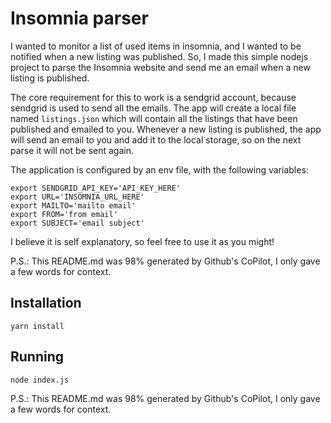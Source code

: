 # Insomnia parser

I wanted to monitor a list of used items in insomnia, and I wanted to be notified when a new listing was published. So, I made this simple nodejs project to parse the Insomnia website and send me an email when a new listing is published.

The core requirement for this to work is a sendgrid account, because sendgrid is used to send all the emails. The app will create a local file named `listings.json` which will contain all the listings that have been published and emailed to you. Whenever a new listing is published, the app will send an email to you and add it to the local storage, so on the next parse it will not be sent again.

The application is configured by an env file, with the following variables:

```
export SENDGRID_API_KEY='API_KEY_HERE'
export URL='INSOMNIA_URL_HERE'
export MAILTO='mailto email'
export FROM='from email'
export SUBJECT='email subject'
```

I believe it is self explanatory, so feel free to use it as you might!

P.S.: This README.md was 98% generated by Github's CoPilot, I only gave a few words for context.
## Installation

```
yarn install
```

## Running

```
node index.js
```

P.S.: This README.md was 98% generated by Github's CoPilot, I only gave a few words for context.
